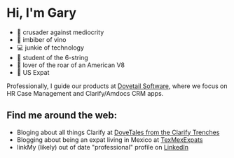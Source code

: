 # Hi, I'm Gary

* 🤺 crusader against mediocrity
* 🍷  imbiber of vino
* 💻 junkie of technology
* 🎸 student of the 6-string
* 🚗 lover of the roar of an American V8
* 🌴 US Expat


Professionally, I guide our products at [Dovetail Software](https://dovetailsoftware.com), where we focus on HR Case Management and Clarify/Amdocs CRM apps.

Find me around the web:
------
* Bloging about all things Clarify at [DoveTales from the Clarify Trenches](https://clarify.dovetailsoftware.com/author/gsherman/)
* Blogging about being an expat living in Mexico at [TexMexExpats](https://texmexexpats.com/)
* linkMy (likely) out of date "professional" profile on [LinkedIn](https://www.linkedin.com/in/garysherman/)
